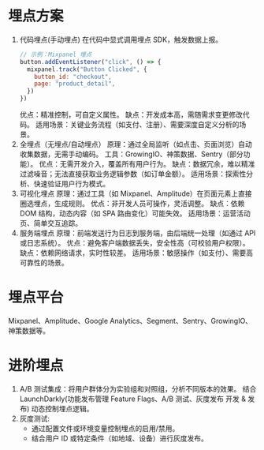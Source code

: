 # 埋点方案

1. 代码埋点(手动埋点)
   在代码中显式调用埋点 SDK，触发数据上报。
   ```javascript
   // 示例：Mixpanel 埋点
   button.addEventListener("click", () => {
     mixpanel.track("Button Clicked", {
       button_id: "checkout",
       page: "product_detail",
     })
   })
   ```
   优点：精准控制，可自定义属性。
   缺点：开发成本高，需随需求变更修改代码。
   适用场景：关键业务流程（如支付、注册）、需要深度自定义分析的场景。
2. 全埋点（无埋点/自动埋点）
   原理：通过全局监听（如点击、页面浏览）自动收集数据，无需手动编码。
   工具：GrowingIO、神策数据、Sentry（部分功能）。
   优点：无需开发介入，覆盖所有用户行为。
   缺点：数据冗余，难以精准过滤噪音；无法直接获取业务逻辑参数（如订单金额）。
   适用场景：探索性分析、快速验证用户行为模式。
3. 可视化埋点
   原理：通过工具（如 Mixpanel、Amplitude）在页面元素上直接圈选埋点，生成规则。
   优点：非开发人员可操作，灵活调整。
   缺点：依赖 DOM 结构，动态内容（如 SPA 路由变化）可能失效。
   适用场景：运营活动页、简单交互追踪。
4. 服务端埋点
   原理：前端发送行为日志到服务端，由后端统一处理（如通过 API 或日志系统）。
   优点：避免客户端数据丢失，安全性高（可校验用户权限）。
   缺点：依赖网络请求，实时性较差。
   适用场景：敏感操作（如支付）、需要高可靠性的场景。

# 埋点平台

Mixpanel、Amplitude、Google Analytics、Segment、Sentry、GrowingIO、神策数据等。

# 进阶埋点

1. A/B 测试集成：将用户群体分为实验组和对照组，分析不同版本的效果。
   结合 LaunchDarkly(功能发布管理 Feature Flags、A/B 测试、灰度发布 开发 & 发布) 动态控制埋点逻辑。
2. 灰度测试:
   - 通过配置文件或环境变量控制埋点的启用/禁用。
   - 结合用户 ID 或特定条件（如地域、设备）进行灰度发布。
